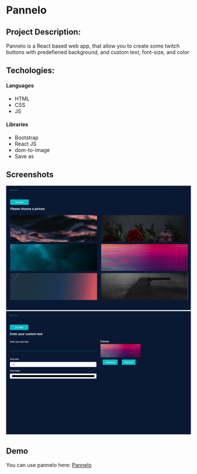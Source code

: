 # Pannelo

## Project Description:

Pannelo is a React based web app, that allow you to create some twitch buttons with predefiened background, and custom text, font-size, and color

## Techologies:

#### Languages

- HTML
- CSS
- JS

#### Libraries

- Bootstrap
- React JS
- dom-to-image
- Save as

## Screenshots

<img src="./screen1.png" alt="demo" />

<img src="./screen2.png" alt="demo" />

## Demo

You can use pannelo here: [Pannelo](https://atndesign.github.io/Pannelo/)
